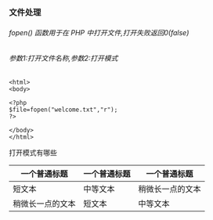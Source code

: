 ### 文件处理
###### fopen() 函数用于在 PHP 中打开文件,打开失败返回0(false)
###### 参数1:打开文件名称,参数2:打开模式
```
<html>
<body>

<?php
$file=fopen("welcome.txt","r");
?>

</body>
</html>
```


打开模式有哪些  

| 一个普通标题 | 一个普通标题 | 一个普通标题 |
| ------ | ------ | ------ |
| 短文本 | 中等文本 | 稍微长一点的文本 |
| 稍微长一点的文本 | 短文本 | 中等文本 |


